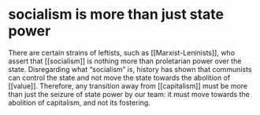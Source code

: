 # socialism is more than just state power

There are certain strains of leftists, such as [[Marxist-Leninists]], who assert that [[socialism]] is nothing more than proletarian power over the state. Disregarding what &ldquo;socialism&rdquo; is, history has shown that communists can control the state and not move the state towards the abolition of [[value]]. Therefore, any transition away from [[capitalism]] must be more than just the seizure of state power by our team: it must move towards the abolition of capitalism, and not its fostering.
